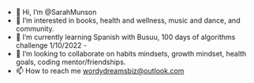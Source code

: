 - 👋 Hi, I’m @SarahMunson
- 👀 I’m interested in books, health and wellness, music and dance, and community.
- 🌱 I’m currently learning Spanish with Busuu, 100 days of algorithms challenge 1/10/2022 -
- 💞️ I’m looking to collaborate on habits mindsets, growth mindset, health goals, coding mentor/friendships.
- 📫 How to reach me wordydreamsbiz@outlook.com

<!---
SarahMunson/SarahMunson is a ✨ special ✨ repository because its `README.md` (this file) appears on your GitHub profile.
You can click the Preview link to take a look at your changes.
--->
